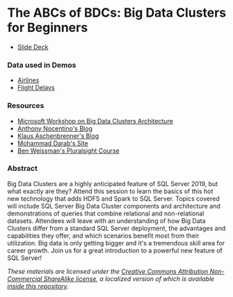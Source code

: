 # The ABCs of BDCs: Big Data Clusters for Beginners

* [Slide Deck](https://bobpusateri.blob.core.windows.net/shared/DemoData/ABCsOfBDCs_Deck.pdf)

### Data used in Demos
* [Airlines](https://www.kaggle.com/open-flights/airline-database)
* [Flight Delays](https://www.kaggle.com/giovamata/airlinedelaycauses)

### Resources
* [Microsoft Workshop on Big Data Clusters Architecture](https://github.com/microsoft/sqlworkshops-bdc)
* [Anthony Nocentino's Blog](https://www.centinosystems.com/blog/)
* [Klaus Aschenbrenner's Blog](https://www.sqlpassion.at/blog/)
* [Mohammad Darab's Site](https://mohammaddarab.com/bdc/)
* [Ben Weissman's Pluralsight Course](https://www.pluralsight.com/courses/building-microsoft-sql-server-big-data-cluster) 

### Abstract
Big Data Clusters are a highly anticipated feature of SQL Server 2019, but what exactly are they? Attend this session to learn the basics of this hot new technology that adds HDFS and Spark to SQL Server. Topics covered will include SQL Server Big Data Cluster components and architecture and demonstrations of queries that combine relational and non-relational datasets. Attendees will leave with an understanding of how Big Data Clusters differ from a standard SQL Server deployment, the advantages and capabilities they offer, and which scenarios benefit most from their utilization. Big data is only getting bigger and it's a tremendous skill area for career growth. Join us for a great introduction to a powerful new feature of SQL Server!

_These materials are licensed under the [Creative Commons Attribution Non-Commercial ShareAlike license](https://creativecommons.org/licenses/by-nc-sa/4.0/), a localized version of which is available [inside this repository](https://github.com/BobPusateri/PresentationDemos/blob/master/License.md)._
